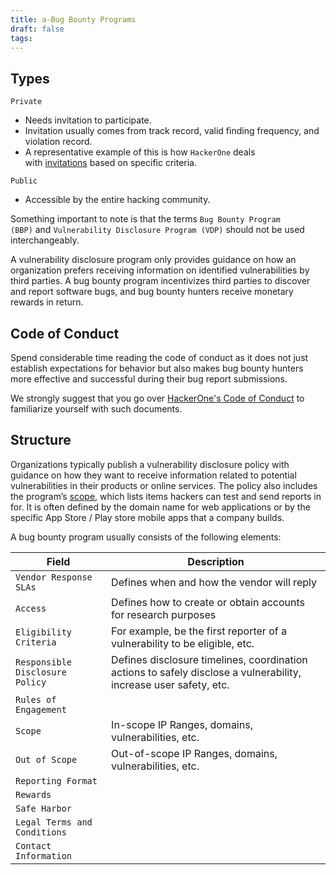 ```yaml
---
title: a-Bug Bounty Programs
draft: false
tags:
---
```

## Types

`Private` 
- Needs invitation to participate. 
- Invitation usually comes from track record, valid finding frequency, and violation record.
- A representative example of this is how `HackerOne` deals with [invitations](https://docs.hackerone.com/hackers/invitations.html) based on specific criteria.

`Public`
- Accessible by the entire hacking community.


Something important to note is that the terms `Bug Bounty Program (BBP)` and `Vulnerability Disclosure Program (VDP)` should not be used interchangeably.

A vulnerability disclosure program only provides guidance on how an organization prefers receiving information on identified vulnerabilities by third parties. A bug bounty program incentivizes third parties to discover and report software bugs, and bug bounty hunters receive monetary rewards in return.

## Code of Conduct

Spend considerable time reading the code of conduct as it does not just establish expectations for behavior but also makes bug bounty hunters more effective and successful during their bug report submissions.

We strongly suggest that you go over [HackerOne's Code of Conduct](https://www.hacker101.com/resources/articles/code_of_conduct) to familiarize yourself with such documents.

## Structure

Organizations typically publish a vulnerability disclosure policy with guidance on how they want to receive information related to potential vulnerabilities in their products or online services. The policy also includes the program’s [scope](https://docs.hackerone.com/programs/defining-scope.html), which lists items hackers can test and send reports in for. It is often defined by the domain name for web applications or by the specific App Store / Play store mobile apps that a company builds.

A bug bounty program usually consists of the following elements:

| **Field**                      | **Description**                                                                 |
|---------------------------------|---------------------------------------------------------------------------------|
| `Vendor Response SLAs`          | Defines when and how the vendor will reply                                      |
| `Access`                        | Defines how to create or obtain accounts for research purposes                  |
| `Eligibility Criteria`          | For example, be the first reporter of a vulnerability to be eligible, etc.      |
| `Responsible Disclosure Policy` | Defines disclosure timelines, coordination actions to safely disclose a vulnerability, increase user safety, etc. |
| `Rules of Engagement`           |                                                                                 |
| `Scope`                         | In-scope IP Ranges, domains, vulnerabilities, etc.                              |
| `Out of Scope`                  | Out-of-scope IP Ranges, domains, vulnerabilities, etc.                          |
| `Reporting Format`              |                                                                                 |
| `Rewards`                       |                                                                                 |
| `Safe Harbor`                   |                                                                                 |
| `Legal Terms and Conditions`    |                                                                                 |
| `Contact Information`           |                                                                                 |
